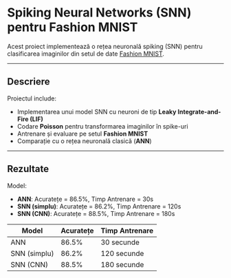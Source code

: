 # Spiking Neural Networks (SNN) pentru Fashion MNIST

Acest proiect implementează o rețea neuronală spiking (SNN) pentru clasificarea imaginilor din setul de date [Fashion MNIST](https://github.com/zalandoresearch/fashion-mnist).

---

## Descriere

Proiectul include:

- Implementarea unui model SNN cu neuroni de tip **Leaky Integrate-and-Fire (LIF)**
- Codare **Poisson** pentru transformarea imaginilor în spike-uri
- Antrenare și evaluare pe setul **Fashion MNIST**
- Comparație cu o rețea neuronală clasică (**ANN**)

---


## Rezultate

Model:  
- **ANN**: Acuratețe = 86.5%, Timp Antrenare = 30s  
- **SNN (simplu)**: Acuratețe = 86.2%, Timp Antrenare = 120s  
- **SNN (CNN)**: Acuratețe = 88.5%, Timp Antrenare = 180s  

|     Model     | Acuratețe  | Timp Antrenare |
|---------------|------------|----------------|
| ANN           |   86.5%    | 30 secunde     |
| SNN (simplu)  |   86.2%    | 120 secunde    |
| SNN (CNN)     |   88.5%    | 180 secunde    |


